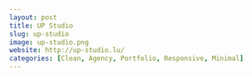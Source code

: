 ```yaml
---
layout: post
title: UP Studio
slug: up-studio
image: up-studio.png
website: http://up-studio.lu/
categories: [Clean, Agency, Portfolio, Responsive, Minimal]
---
```


